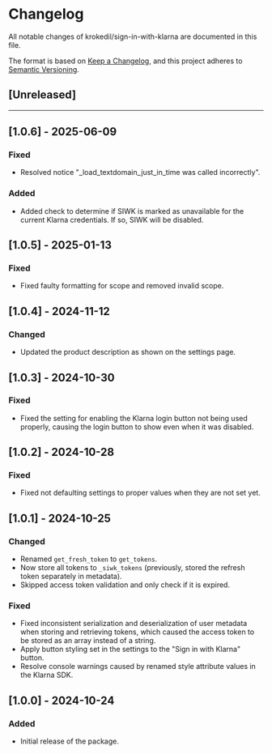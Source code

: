 # Changelog

All notable changes of krokedil/sign-in-with-klarna are documented in this file.

The format is based on [Keep a Changelog](https://keepachangelog.com/en/1.0.0/),
and this project adheres to [Semantic Versioning](https://semver.org/spec/v2.0.0.html).

## [Unreleased]

------------------
## [1.0.6] - 2025-06-09
### Fixed

* Resolved notice "_load_textdomain_just_in_time was called incorrectly".

### Added

* Added check to determine if SIWK is marked as unavailable for the current Klarna credentials. If so, SIWK will be disabled.

## [1.0.5] - 2025-01-13
### Fixed
* Fixed faulty formatting for scope and removed invalid scope.

## [1.0.4] - 2024-11-12
### Changed
* Updated the product description as shown on the settings page.

## [1.0.3] - 2024-10-30
### Fixed

* Fixed the setting for enabling the Klarna login button not being used properly, causing the login button to show even when it was disabled.

## [1.0.2] - 2024-10-28
### Fixed

* Fixed not defaulting settings to proper values when they are not set yet.

## [1.0.1] - 2024-10-25
### Changed

* Renamed `get_fresh_token` to `get_tokens`.
* Now store all tokens to `_siwk_tokens` (previously, stored the refresh token separately in metadata).
* Skipped access token validation and only check if it is expired.

### Fixed

* Fixed inconsistent serialization and deserialization of user metadata when storing and retrieving tokens, which caused the access token to be stored as an array instead of a string.
* Apply button styling set in the settings to the "Sign in with Klarna" button.
* Resolve console warnings caused by renamed style attribute values in the Klarna SDK.

## [1.0.0] - 2024-10-24
### Added

* Initial release of the package.

